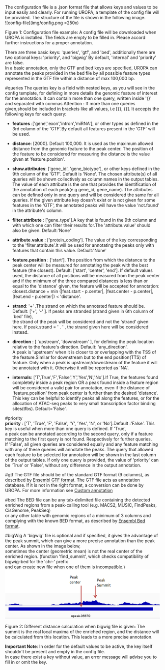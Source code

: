 The configuration file is a .json format file that allows keys and values to be input easily and clearly. 
For running UROPA, a template of the config file will be provided. The structure of the file is shown in the following image.    
![config-file](img/config.png =250x)

Figure 1: Configuration file example: A config file will be downloaded when UROPA is installed. The fields are empty to be filled in. Please accord further instructions for a proper annotation.   

There are three basic keys: 'queries', 'gtf', and 'bed', additionally there are two optional keys: 'priority', and 'bigwig'
By default, 'internal' and 'priority' are false.  
In a basic annotation, only the GTF and bed keys are specified, UROPA can annotate the peaks provided in the bed file by all possible feature types represented in the GTF file within a distance of max 100,000 bp. 

#queries 
The queries key is a field with nested keys, as you will see in the config template, for defining in more details the genomic feature of interest for the annotation. It can contain more than one query, written inside '{}' and separated with commas.Attention : If more than one queries given,should be included in brackets like all values, i.e [{}, {}].
It accepts the following keys for each query:

+ **features** :['gene','exon','intron','miRNA'], or other types as defined in the 3rd column  of the 'GTF'.By default all features present in the 'GTF' will be used. 

+ **distance**: [2000]. Default 100,000. It is used as the maximum allowed distance from the genomic feature to the peak center. The position of the feature to be considered for measuring the distance is the value given at 'feature.position'.             

+ **show.attributes**: ['gene_id', 'gene_biotype'], or other keys defined in the 9th column of the 'GTF'. Default is 'None'. The chosen attribute(s) of all queries will be shown collectively as column names in the output tables. The value of each attribute is the one that provides the identification of the annotation of each peak(e.g gene_id, gene_name). The attributes can be defined only in one query and will be considered the same for all queries. If the given attribute key doesn't exist or is not given for some features in the 'GTF', the annotated peaks will have the value 'not.found' in the attribute's column.

+ **filter.attribute** : ['gene_type'].A key that is found in the 9th column and with which one can filter their results for.The 'attribute.value' should also be given. Default:'None'

+ **attribute.value** : ['protein_coding']. The value of the key corresponding to the 'filter.attribute'.It will be used for annotating the peaks only with features that contain this value. Default:'None'

+ **feature.position** : ['start']. The position from which the distance to the peak center will be measured for annotating the peak with the best feature (the closest). Default:  ['start', 'center', 'end']. If default values used, the distance of all positions will be measured from the peak center and if the minimum of the three compared distances is less than or equal to the 'distance' given, the feature will be accepted for annotation: closest.distance = min (|feat.start - p.center|, |feat.center - p.center|, |feat.end - p.center|)   < 'distance'. 

+ **strand**: '+' .The strand on which the annotated feature should be. Default: ['+', '-' ]. If peaks are stranded (strand given in 6th column of 'bed' file),       
the strand of the peak will be considered and not the 'strand' given here. If peak.strand = ' . ' , the strand given here will be considered instead.                        

+ **direction** : [ 'upstream', 'downstream' ], for defining the peak location relative to the feature's direction. Default: 'any_direction'.                
A peak is 'upstream' when it is closer to or overlapping with the TSS of the feature.Similar for downstream but to the end position(TTS) of feature. Only when a peak is upstream/downstream of the feature it will be annotated with it. Otherwise it will be reported as 'NA'.              

+ **internals**: ['T',True','F','False','Y','Yes','N','No'].If True, the features found completely inside a peak region OR a peak found inside a feature region will be considered a valid pair for annotation, even if  the distance of 'feature.position' from peak center is further than the desired 'distance'. This key can be helpful to identify peaks all along the features, or for the allocation of ATAC-seq peaks to very small transcription factor binding sites(tfbs). Default='False'.


#priority    
**priority** : ['T', 'True', 'F', 'False', 'Y', 'Yes', 'N', or 'No'].Default :'False'. This key is useful when more than one query is defined. If 'True',              
a peak can be annotated according to the second query, only if a feature matching to the first query is not found. Respectively for further queries.               
If 'False', all given queries are considered equally and any feature matching with any of these queries will annotate the peaks. The query that allowed each feature to be selected for annotation will be shown in the last column of the output tables. If only one query is provided, the value of 'priority' can be 'True' or 'False', without any difference in the output annotation.

#gtf 
The GTF file should be of the standard GTF format (9 columns), as described by [Ensembl GTF format](http://www.ensembl.org/info/website/upload/gff.html>). 
The GTF file acts as annotation database. If it is not in the right format, a conversion can be done by UROPA. For more information see [Custom annotation](custom.md)

#bed
The BED file can be any tab-delimited file containing the detected enriched regions from a peak-calling tool (e.g. MACS2, MUSIC, FindPeaks, CisGenome, PeakSeq)             
or any other table with genomic regions of a minimum of 3 columns and complying with the known BED format, as described by [Ensembl Bed format](http://www.ensembl.org/info/website/upload/bed.html).

#bigWig 
A 'bigwig' file is optional and if specified, it gives the advantage of the peak summit, which can give a more precise annotation than the peak center. As shown in the image below,             
sometimes the center (geometric mean) is not the real center of the enriched region. (function 'find_summit', which checks compatibility of bigwig-bed for the 'chr-' prefix             
and can create new file when one of them is incompatible.)          
![summit](img/summit.png)

Figure 2: Different distance calculation when bigwig file is given: The summit is the real local maxima of the enriched region, and the distance will be calculated from this location. This leads to a more precise annotation.

**Important Note**: In order for the default values to be active, the key itself shouldn't be present and empty in the config file.                  
In case there exist a key without value, an error message will advise you to fill in or omit the key.  